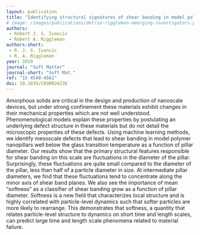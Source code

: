 ```yaml
---
layout: publication
title: "Identifying structural signatures of shear banding in model polymer nanopillars"
# image: /images/publications/delrio-riggleman-emerging-investigators.png
authors:
 - Robert J. S. Ivancic
 - Robert A. Riggleman
authors-short:
 - R. J. S. Ivancic
 - R. A. Riggleman
year: 2019
journal: "Soft Matter"
journal-short: "Soft Mat."
ref: "15 4548-4561"
doi: 10.1039/C8SM02423E
---
```


Amorphous solids are critical in the design and production of nanoscale devices, but under strong confinement these materials exhibit changes in their mechanical properties which are not well understood. Phenomenological models explain these properties by postulating an underlying defect structure in these materials but do not detail the microscopic properties of these defects. Using machine learning methods, we identify mesoscale defects that lead to shear banding in model polymer nanopillars well below the glass transition temperature as a function of pillar diameter. Our results show that the primary structural features responsible for shear banding on this scale are fluctuations in the diameter of the pillar. Surprisingly, these fluctuations are quite small compared to the diameter of the pillar, less than half of a particle diameter in size. At intermediate pillar diameters, we find that these fluctuations tend to concentrate along the minor axis of shear band planes. We also see the importance of mean “softness” as a classifier of shear banding grow as a function of pillar diameter. Softness is a new field that characterizes local structure and is highly correlated with particle-level dynamics such that softer particles are more likely to rearrange. This demonstrates that softness, a quantity that relates particle-level structure to dynamics on short time and length scales, can predict large time and length scale phenomena related to material failure.
